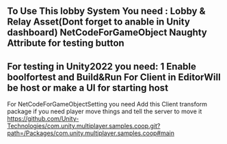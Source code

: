 To Use This lobby System You need :
Lobby & Relay Asset(Dont forget to anable in Unity dashboard)
NetCodeForGameObject
Naughty Attribute for testing button
----------
For testing in Unity2022 you need:
1 Enable boolfortest and Build&Run For Client in EditorWill be host or make a UI for starting host
-----------------------

For NetCodeForGameObjectSetting you need
Add this Client transform package if you need player move things and tell the server to move it
https://github.com/Unity-Technologies/com.unity.multiplayer.samples.coop.git?path=/Packages/com.unity.multiplayer.samples.coop#main